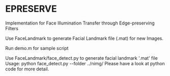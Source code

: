 # EPRESERVE
Implementation for Face Illumination Transfer through Edge-preserving Filters

Use FaceLandmark to generate Facial Landmark file (.mat) for new Images.

Run demo.m for sample script

Use FaceLandmark/face_detect.py to generate facial landmark '.mat' file
Usage: 
python face_detect.py --folder ../nimg/
Please have a look at python code for more detail.

